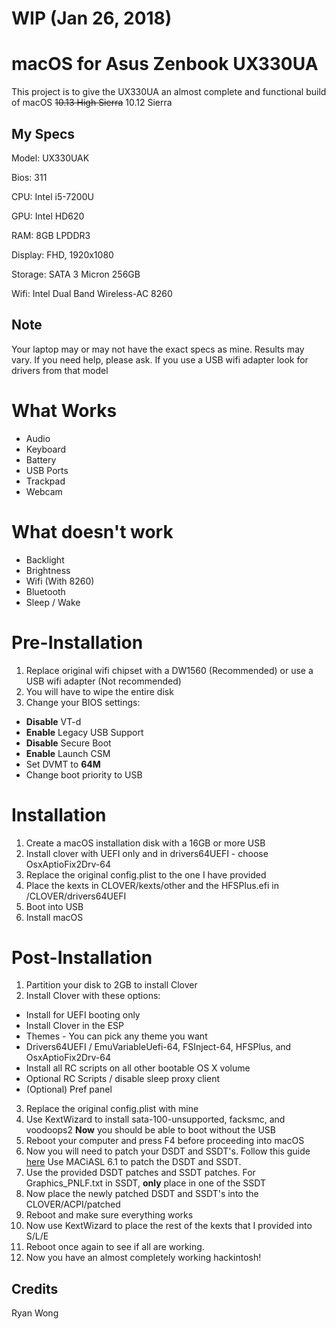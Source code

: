 # WIP (Jan 26, 2018)
# macOS for Asus Zenbook UX330UA 
This project is to give the UX330UA an almost complete and functional build of macOS <S>10.13 High Sierra</S> 10.12 Sierra

## My Specs 
Model: UX330UAK

Bios: 311

CPU: Intel i5-7200U

GPU: Intel HD620

RAM: 8GB LPDDR3 

Display: FHD, 1920x1080

Storage: SATA 3 Micron 256GB 

Wifi: Intel Dual Band Wireless-AC 8260

## Note
Your laptop may or may not have the exact specs as mine. Results may vary. If you need help, please ask.
If you use a USB wifi adapter look for drivers from that model

# What Works
- Audio
- Keyboard
- Battery
- USB Ports
- Trackpad 
- Webcam

# What doesn't work
- Backlight
- Brightness
- Wifi (With 8260)
- Bluetooth
- Sleep / Wake

# Pre-Installation
1. Replace original wifi chipset with a DW1560 (Recommended) or use a USB wifi adapter (Not recommended)
2. You will have to wipe the entire disk 
3. Change your BIOS settings: 
  - **Disable** VT-d
  - **Enable** Legacy USB Support
  - **Disable** Secure Boot
  - **Enable** Launch CSM 
  - Set DVMT to **64M**
  - Change boot priority to USB
  
# Installation
1. Create a macOS installation disk with a 16GB or more USB
2. Install clover with UEFI only and in drivers64UEFI - choose OsxAptioFix2Drv-64
3. Replace the original config.plist to the one I have provided
4. Place the kexts in CLOVER/kexts/other and the HFSPlus.efi in /CLOVER/drivers64UEFI
5. Boot into USB
6. Install macOS

# Post-Installation
1. Partition your disk to 2GB to install Clover 
2. Install Clover with these options: 
  - Install for UEFI booting only
  - Install Clover in the ESP
  - Themes - You can pick any theme you want
  - Drivers64UEFI / EmuVariableUefi-64, FSInject-64, HFSPlus, and OsxAptioFix2Drv-64
  - Install all RC scripts on all other bootable OS X volume
  - Optional RC Scripts / disable sleep proxy client
  - (Optional) Pref panel
3. Replace the original config.plist with mine
4. Use KextWizard to install sata-100-unsupported, facksmc, and voodoops2
**Now** you should be able to boot without the USB
5. Reboot your computer and press F4 before proceeding into macOS
6. Now you will need to patch your DSDT and SSDT's. Follow this guide [here](https://www.tonymacx86.com/threads/guide-patching-laptop-dsdt-ssdts.152573/) Use MACiASL 6.1 to patch the DSDT and SSDT. 
7. Use the provided DSDT patches and SSDT patches. For Graphics_PNLF.txt in SSDT, **only** place in one of the SSDT 
8. Now place the newly patched DSDT and SSDT's into the CLOVER/ACPI/patched
9. Reboot and make sure everything works
10. Now use KextWizard to place the rest of the kexts that I provided into S/L/E 
11. Reboot once again to see if all are working. 
12. Now you have an almost completely working hackintosh!

## Credits
Ryan Wong
